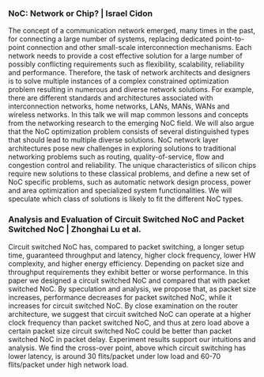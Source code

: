 ### NoC: Network or Chip? | Israel Cidon

The  concept  of  a  communication  network  emerged,  many  times  in  the  past,  for  connecting  a  large  number    of    systems,    replacing    dedicated    point-to-point    connection    and    other    small-scale    interconnection  mechanisms.  Each  network  needs  to  provide  a  cost  effective  solution  for  a  large  number  of  possibly  conflicting  requirements  such  as  flexibility,  scalability,  reliability  and  performance.  Therefore,  the  task  of  network  architects  and  designers  is  to  solve  multiple  instances  of  a  complex  constrained  optimization  problem  resulting  in  numerous  and  diverse  network  solutions.  For  example,  there   are   different   standards   and   architectures   associated   with   interconnection   networks,   home   networks, LANs, MANs, WANs and wireless networks.     In this talk we will map common lessons and concepts from the networking research to the emerging NoC field.  We will also argue that the NoC optimization problem consists of several distinguished types that should lead to multiple diverse solutions.    NoC network layer architectures pose new challenges in exploring solutions to traditional networking problems  such  as  routing,  quality-of-service,  flow  and  congestion  control  and  reliability.  The  unique  characteristics of silicon chips require new solutions to these classical problems, and define a new set of NoC  specific  problems,  such  as  automatic  network  design  process,  power  and  area  optimization  and  specialized  system  functionalities.  We  will  speculate  which  class  of  solutions  is  likely  to  fit  the  different  NoC types.


### Analysis and Evaluation of Circuit Switched NoC and Packet Switched NoC | Zhonghai Lu et al.
Circuit switched NoC has, compared to packet switching, a longer setup time, guaranteed throughput and latency, higher clock frequency, lower HW complexity, and higher energy efficiency. Depending on packet size and throughput requirements they exhibit better or worse performance. In this paper we designed a circuit switched NoC and compared that with packet switched NoC. By speculation and analysis, we propose that, as packet size increases, performance decreases for packet switched NoC, while it increases for circuit switched NoC. By close examination on the router architecture, we suggest that circuit switched NoC can operate at a higher clock frequency than packet switched NoC, and thus at zero load above a certain packet size circuit switched NoC could be better than packet switched NoC in packet delay. Experiment results support our intuitions and analysis. We find the cross-over point, above which circuit switching has lower latency, is around 30 flits/packet under low load and 60-70 flits/packet under high network load.
